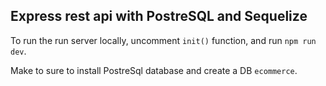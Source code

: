 ## Express rest api with PostreSQL and Sequelize

To run the run server locally, uncomment `init()` function, and run `npm run dev`.

Make to sure to install PostreSql database and create a DB `ecommerce`.
